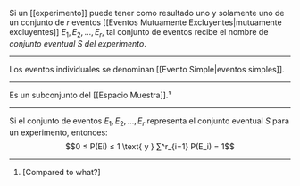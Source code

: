 Si un [[experimento]] puede tener como resultado uno y solamente uno de un conjunto de $r$ eventos [[Eventos Mutuamente Excluyentes|mutuamente excluyentes]] $E_1, E_2, ..., E_r$, tal conjunto de eventos recibe el nombre de *conjunto eventual S del experimento*.  
***
Los eventos individuales se denominan [[Evento Simple|eventos simples]].  
***
Es un subconjunto del [[Espacio Muestra]].¹
***
Si el conjunto de eventos $E_1, E_2, ..., E_r$ representa el conjunto eventual $S$ para un experimento, entonces: $$0 ≤ P(Ei) ≤ 1 \text{ y } ∑^r_{i=1} P(E_i) = 1$$

***
1. [Compared to what?]